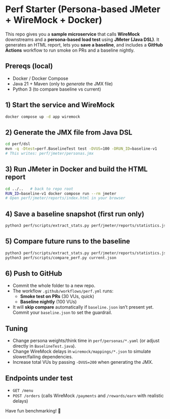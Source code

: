 #  Perf Starter (Persona-based JMeter + WireMock + Docker)

This repo gives you a **sample microservice** that calls **WireMock** downstreams and a **persona-based load test** using **JMeter (Java DSL)**. It generates an HTML report, lets you **save a baseline**, and includes a **GitHub Actions** workflow to run smoke on PRs and a baseline nightly.

## Prereqs (local)
- Docker / Docker Compose
- Java 21 + Maven (only to *generate* the JMX file)
- Python 3 (to compare baseline vs current)

## 1) Start the service and WireMock
```bash
docker compose up -d app wiremock
```

## 2) Generate the JMX file from Java DSL
```bash
cd perf/dsl
mvn -q -Dtest=perf.BaselineTest test -DVUS=100 -DRUN_ID=baseline-v1
# This writes: perf/jmeter/personas.jmx
```

## 3) Run JMeter in Docker and build the HTML report
```bash
cd ../..   # back to repo root
RUN_ID=baseline-v1 docker compose run --rm jmeter
# Open perf/jmeter/reports/index.html in your browser
```

## 4) Save a baseline snapshot (first run only)
```bash
python3 perf/scripts/extract_stats.py perf/jmeter/reports/statistics.json > baseline.json
```

## 5) Compare future runs to the baseline
```bash
python3 perf/scripts/extract_stats.py perf/jmeter/reports/statistics.json > current.json
python3 perf/scripts/compare_perf.py current.json
```

## 6) Push to GitHub
- Commit the whole folder to a new repo.
- The workflow `.github/workflows/perf.yml` runs:
  - **Smoke test on PRs** (30 VUs, quick)
  - **Baseline nightly** (100 VUs)
- It will **skip compare** automatically if `baseline.json` isn’t present yet. Commit your `baseline.json` to set the guardrail.

## Tuning
- Change persona weights/think time in `perf/personas/*.yaml` (or adjust directly in `BaselineTest.java`).
- Change WireMock delays in `wiremock/mappings/*.json` to simulate slower/failing dependencies.
- Increase total VUs by passing `-DVUS=200` when generating the JMX.

## Endpoints under test
- `GET /menu`
- `POST /orders` (calls WireMock `/payments` and `/rewards/earn` with realistic delays)

Have fun benchmarking! 🚀
